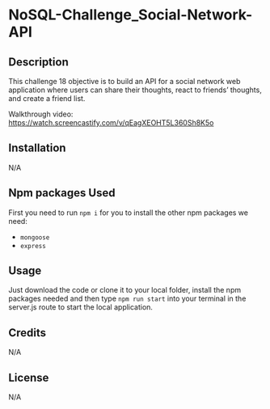 # NoSQL-Challenge_Social-Network-API

## Description
This challenge 18 objective is to build an API for a social network web application where users can share their thoughts, react to friends’ thoughts, and create a friend list.

Walkthrough video: https://watch.screencastify.com/v/qEagXEOHT5L360Sh8K5o 

## Installation
N/A

## Npm packages Used
First you need to run `npm i` for you to install the other npm packages we need:
- `mongoose`
- `express`

## Usage
Just download the code or clone it to your local folder, install the npm packages needed and then type `npm run start` into your terminal in the server.js route to start the local application.

## Credits
N/A

## License
N/A
